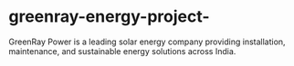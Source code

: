 # greenray-energy-project-
GreenRay Power is a leading solar energy company providing installation, maintenance, and sustainable energy solutions across India.
